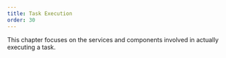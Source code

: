 ```yaml
---
title: Task Execution
order: 30
---
```


This chapter focuses on the services and components involved in actually executing a task.
